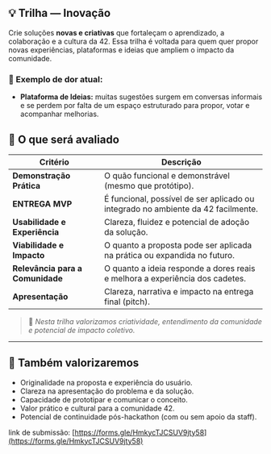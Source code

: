 ## 💡 Trilha — Inovação

Crie soluções **novas e criativas** que fortaleçam o aprendizado, a colaboração e a cultura da 42.
Essa trilha é voltada para quem quer propor novas experiências, plataformas e ideias que ampliem o impacto da comunidade.

### 💬 Exemplo de dor atual:
- **Plataforma de Ideias:** muitas sugestões surgem em conversas informais e se perdem por falta de um espaço estruturado para propor, votar e acompanhar melhorias.

## 🧠 O que será avaliado

| Critério | Descrição |
|-----------|------------|
| **Demonstração Prática** | O quão funcional e demonstrável (mesmo que protótipo). |
| **ENTREGA MVP** | É funcional, possível de ser aplicado ou integrado no ambiente da 42 facilmente. |
| **Usabilidade e Experiência** | Clareza, fluidez e potencial de adoção da solução. |
| **Viabilidade e Impacto** | O quanto a proposta pode ser aplicada na prática ou expandida no futuro. |
| **Relevância para a Comunidade** | O quanto a ideia responde a dores reais e melhora a experiência dos cadetes. |
| **Apresentação** | Clareza, narrativa e impacto na entrega final (pitch). |

> 💬 *Nesta trilha valorizamos criatividade, entendimento da comunidade e potencial de impacto coletivo.*

---

## 🏅 Também valorizaremos

- Originalidade na proposta e experiência do usuário.
- Clareza na apresentação do problema e da solução.
- Capacidade de prototipar e comunicar o conceito.
- Valor prático e cultural para a comunidade 42.
- Potencial de continuidade pós-hackathon (com ou sem apoio da staff).

link de submissão: [https://forms.gle/HmkycTJCSUV9jty58](https://forms.gle/HmkycTJCSUV9jty58)
